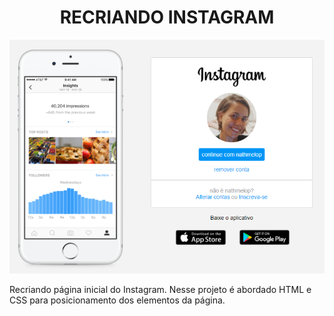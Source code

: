  <h1 align="center">RECRIANDO INSTAGRAM </h1>
<p align="center">
<a href="https://nathmelop.github.io/Recriando_instagram-/">
    <img src="https://github.com/nathmelop/Recriando_instagram-/raw/main/pagina-instagram.png" alt="projeto instagram"/></a>


Recriando página inicial do Instagram.   Nesse projeto é abordado HTML e CSS  para posicionamento dos elementos da página.
</p>